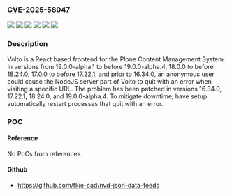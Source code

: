 ### [CVE-2025-58047](https://cve.mitre.org/cgi-bin/cvename.cgi?name=CVE-2025-58047)
![](https://img.shields.io/static/v1?label=Product&message=volto&color=blue)
![](https://img.shields.io/static/v1?label=Version&message=%3C%2016.34.0%20&color=brightgreen)
![](https://img.shields.io/static/v1?label=Version&message=%3E%3D%2017.0.0%2C%20%3C%2017.22.1%20&color=brightgreen)
![](https://img.shields.io/static/v1?label=Version&message=%3E%3D%2018.0.0%2C%20%3C%2018.24.0%20&color=brightgreen)
![](https://img.shields.io/static/v1?label=Version&message=%3E%3D%2019.0.0-alpha.1%2C%20%3C%2019.0.0-alpha.4%20&color=brightgreen)
![](https://img.shields.io/static/v1?label=Vulnerability&message=CWE-755%3A%20Improper%20Handling%20of%20Exceptional%20Conditions&color=brightgreen)

### Description

Volto is a React based frontend for the Plone Content Management System. In versions from 19.0.0-alpha.1 to before 19.0.0-alpha.4, 18.0.0 to before 18.24.0, 17.0.0 to before 17.22.1, and prior to 16.34.0, an anonymous user could cause the NodeJS server part of Volto to quit with an error when visiting a specific URL. The problem has been patched in versions 16.34.0, 17.22.1, 18.24.0, and 19.0.0-alpha.4. To mitigate downtime, have setup automatically restart processes that quit with an error.

### POC

#### Reference
No PoCs from references.

#### Github
- https://github.com/fkie-cad/nvd-json-data-feeds


